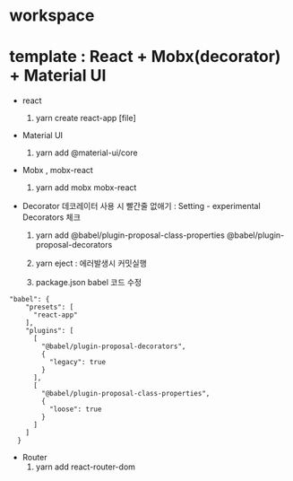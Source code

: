 # workspace

# template : React + Mobx(decorator) + Material UI

- react

  1. yarn create react-app [file]

- Material UI

  1. yarn add @material-ui/core

- Mobx , mobx-react

  1. yarn add mobx mobx-react

- Decorator
  데코레이터 사용 시 빨간줄 없애기 : Setting - experimental Decorators 체크

  1. yarn add @babel/plugin-proposal-class-properties @babel/plugin-proposal-decorators

  2. yarn eject : 에러발생시 커밋실행

  3. package.json babel 코드 수정

```
"babel": {
    "presets": [
      "react-app"
    ],
    "plugins": [
      [
        "@babel/plugin-proposal-decorators",
        {
          "legacy": true
        }
      ],
      [
        "@babel/plugin-proposal-class-properties",
        {
          "loose": true
        }
      ]
    ]
  }
```

- Router
  1. yarn add react-router-dom
